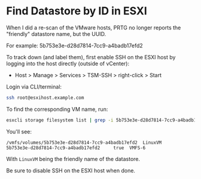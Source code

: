 # Find Datastore by ID in ESXI
When I did a re-scan of the VMware hosts, PRTG no longer reports the "friendly" datastore name, but the UUID.

For example: 5b753e3e-d28d7814-7cc9-a4badb17efd2


To track down (and label them), first enable SSH on the ESXI host by logging into the host directly (outside of vCenter):
- Host > Manage > Services > TSM-SSH > right-click > Start

Login via CLI/terminal:
```bash
ssh root@esxihost.example.com
```

To find the corresponding VM name, run:
```bash
esxcli storage filesystem list | grep -i 5b753e3e-d28d7814-7cc9-a4badb17efd2
```

You'll see:
```text
/vmfs/volumes/5b753e3e-d28d7814-7cc9-a4badb17efd2  LinuxVM         5b753e3e-d28d7814-7cc9-a4badb17efd2     true  VMFS-6
```

With `LinuxVM` being the friendly name of the datastore.

Be sure to disable SSH on the ESXI host when done.
